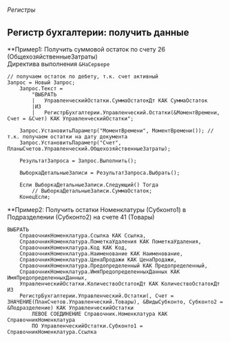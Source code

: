 ###### Регистры

## Регистр бухгалтерии: получить данные

**Пример1: Получить суммовой остаток по счету 26 (ОбщехозяйственныеЗатраты)  
Директива выполнения `&НаСервере`
```
// получаем остаток по дебету, т.к. счет активный
Запрос = Новый Запрос;
	Запрос.Текст = 
		"ВЫБРАТЬ
		|	УправленческийОстатки.СуммаОстатокДт КАК СуммаОстаток
		|ИЗ
		|	РегистрБухгалтерии.Управленческий.Остатки(&МоментВремени, Счет = &Счет) КАК УправленческийОстатки";
	
	Запрос.УстановитьПараметр("МоментВремени", МоментВремени()); // т.к. получаем остатки на дату документа
	Запрос.УстановитьПараметр("Счет", ПланыСчетов.Управленческий.ОбщехозяйственныеЗатраты);
	
	РезультатЗапроса = Запрос.Выполнить();
	
	ВыборкаДетальныеЗаписи = РезультатЗапроса.Выбрать();
	
	Если ВыборкаДетальныеЗаписи.Следующий() Тогда
		// ВыборкаДетальныеЗаписи.СуммаОстаток;
	КонецЕсли;
```

**Пример2: Получить остатки Номенклатуры (Субконто1) в Подразделении (Субконто2) на счете 41 (Товары)
```
ВЫБРАТЬ
	СправочникНоменклатура.Ссылка КАК Ссылка,
	СправочникНоменклатура.ПометкаУдаления КАК ПометкаУдаления,
	СправочникНоменклатура.Код КАК Код,
	СправочникНоменклатура.Наименование КАК Наименование,
	СправочникНоменклатура.ЦенаПродажи КАК ЦенаПродажи,
	СправочникНоменклатура.Предопределенный КАК Предопределенный,
	СправочникНоменклатура.ИмяПредопределенныхДанных КАК ИмяПредопределенныхДанных,
	УправленческийОстатки.КоличествоОстатокДт КАК КоличествоОстатокДт
ИЗ
	РегистрБухгалтерии.Управленческий.Остатки(, Счет = ЗНАЧЕНИЕ(ПланСчетов.Управленческий.Товары), &ВидыСубконто, Субконто2 = &Подразделение) КАК УправленческийОстатки
		ЛЕВОЕ СОЕДИНЕНИЕ Справочник.Номенклатура КАК СправочникНоменклатура
		ПО УправленческийОстатки.Субконто1 = СправочникНоменклатура.Ссылка
```

